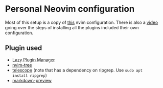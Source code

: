 # Personal Neovim configuration

Most of this setup is a copy of [this](https://github.com/radleylewis/nvim) nvim configuration. There is also a [video](https://www.youtube.com/watch?v=ZjMzBd1Dqz8&t=3918s) going over the steps of installing all the plugins included their own configuration.

## Plugin used
- [Lazy Plugin Manager](https://github.com/folke/lazy.nvim)
- [nvim-tree](https://github.com/nvim-tree/nvim-tree.lua)
- [telescope](https://github.com/nvim-telescope/telescope.nvim) (note that has a dependency on ripgrep. Use `sudo apt install ripgrep`)
- [markdown-preview](https://github.com/iamcco/markdown-preview.nvim)
